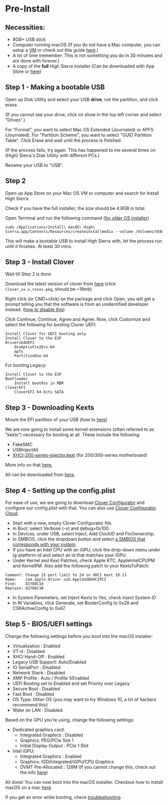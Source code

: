 # Pre-Install

## Necessities:
* 8GB+ USB stick
* Computer running macOS (If you do not have a Mac computer, you can setup a [VM](https://techsviewer.com/install-macos-high-sierra-vmware-windows/) or check out this guide [here](https://github.com/camielverdult/Ramblings-of-a-hackintosher-High-Sierra/blob/master/InternetInstall.md#install-macosx-directly-from-the-internet).)
* A lot of time (remember: This is not something you do in 30 minutes and are done with forever.)
* A copy of the **full** High Sierra installer (Can be downloaded with App Store or [here](https://docs.google.com/spreadsheets/d/1WQ87XQKgJVPPub_CbjoHsUscgyxrGg3DWzZz7Nnf_RU/edit#gid=90089690))

## Step 1 - Making a bootable USB
Open up Disk Utility and select your USB **drive**, not the partition, and click erase. 

(If you cannot see your drive, click on show in the top left corner and select "Drives".)

For "Format", you want to select Mac OS Extended (Journaled) or APFS (Journaled). For "Partition Scheme", you want to select "GUID Partition Table". Click Erase and wait until the process is finished. 

(If the process fails, try again. This has happened to me several times on (High) Sierra's Disk Utility with different PCs.)

Rename your USB to "USB".

## Step 2
Open up App Store on your Mac OS VM or computer and search for Install High Sierra

Check if you have the full installer, the size should be 4.8GB in total.

Open Terminal and run the following command ([for older OS installer](https://support.apple.com/en-us/HT201372))

```
sudo /Applications/Install\ macOS\ High\ Sierra.app/Contents/Resources/createinstallmedia --volume /Volumes/USB
```

This will make a bootable USB to install High Sierra with, let the process run until it finishes. At least 30 mins.


## Step 3 - Install Clover
Wait till Step 2 is done

Download the latest version of clover from [here](https://github.com/Dids/clover-builder/releases/) (click `Clover_vx.x_rxxxx.pkg`, should be ~18mb)

Right click (or CMD+click) on the package and click Open, you will get a prompt telling you that the software is from an unidentified developer instead. ([how to disable this](http://osxdaily.com/2016/09/27/allow-apps-from-anywhere-macos-gatekeeper/))

Click Continue, Continue, Agree and Agree. Now, click Customize and select the following for booting Clover UEFI:
```
Install Clover for UEFI booting only
Install Clover to the ESP
Drivers64UEFI
    OsxAptioFix2Drv-64
    apfs
    PartitionDxe-64
```

For booting Legacy:
```
Install Clover to the ESP
Bootloader
    Install boot0ss in MBR
CloverEFI
    CloverEFI 64-bits SATA
```

## Step 3 - Downloading Kexts
Mount the EFI partition of your USB (how to [here](Tips.md#how-to-mount-efi))

We are now going to install some kernel extensions (often referred to as "kexts") necessary for booting at all. These include the following:
* FakeSMC
* USBInjectAll
* [XHCI-200-series-injector.kext](https://cdn.discordapp.com/attachments/251043252046659586/363747073763442691/XHCI-200-series-injector.kext.zip) (for 200/300-series motherboard)

More info on that [here](Tips.md#nvidiagraphicsfixup-and-some-smbioses-explained),

All can be downloaded from [here](http://docs.google.com/spreadsheets/d/1WQ87XQKgJVPPub_CbjoHsUscgyxrGg3DWzZz7Nnf_RU/).

## Step 4 - Setting up the config.plist
For ease of use, we are going to download [Clover Configurator](mackie100projects.altervista.org/download-clover-configurator/) and configure our config.plist with that. You can also use [Clover Configurator Cloud](http://cloudclovereditor.altervista.org/cce/index.php). 

* Start with a new, empty Clover Configurator file.
* In Boot: select Verbose (-v) and debug=0x100.
* In Devices, under USB, select Inject, Add ClockID and FixOwnership. 
* In SMBIOS, click the dropdown button and select [a SMBIOS that corresponds with your system](Tips.md#choosing-a-smbios).
* If you have an Intel CPU with an iGPU, click the drop-down menu under ig-platform-id and select an id that matches your iGPU.
* Under Kernel and Kext Patches, check Apple RTC, AppleIntelCPUPM and KernelPM. Also add the following patch to your KextsToPatch:
```
Comment: Change 15 port limit to 24 in XHCI kext 10.13
Name:    com.apple.driver.usb.AppleUSBXHCIPCI
Find:    837D8C10
Replace: 837D8C1B
```
* In System Paremeters, set Inject Kexts to Yes, check Inject System ID
* In Rt Variables, click Generate, set BooterConfig to 0x28 and CSRActiveConfig to 0x67.

## Step 5 - BIOS/UEFI settings

Change the following settings before you boot into the macOS installer:

* Virtualization : Enabled
* VT-d : Disabled
* XHCI Hand-Off : Enabled
* Legacy USB Support: Auto/Enabled
* IO SerialPort : Disabled
* Network Stack : Disabled
* XMP Profile :  Auto / Profile 1/Enabled
* UEFI Booting set to Enabled and set Priority over Legacy
* Secure Boot : Disabled
* Fast Boot : Disabled
* OS Type: Other OS (you may want to try Windows 10, a lot of hackers recommend this)
* Wake on LAN : Disabled

Based on the GPU you’re using, change the following settings:
- Dedicated graphics card:
  - Integrated Graphics : Disabled 
  - Graphics: PEG/PCIe Slot 1
  - Initial Display Output : PCIe 1 Slot
- Intel iGPU:
  - Integrated Graphics : Enabled
  - Graphics: IGD/Integrated/iGPU/CPU Graphics
  - DVMT Pre-Allocated : 128M (If you cannot change this, check out the info [here](Tips.md#intelgraphicsdvmtfixup))

All done! You can now boot into the macOS installer.
Checkout how to install macOS on a mac [here](https://support.apple.com/en-us/HT204904).

If you get an error while booting, check [troubleshooting](Trobleshooting.md).
